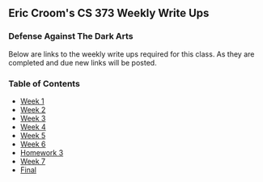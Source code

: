 ## Eric Croom's CS 373 Weekly Write Ups
### Defense Against The Dark Arts

Below are links to the weekly write ups required for this class.  As they are completed and due new links will be posted.


### Table of Contents

- <a href="/week1">Week 1</a>
- <a href="/week2">Week 2</a>
- <a href="/week3">Week 3</a>
- <a href="/week4">Week 4</a>
- <a href="/week5">Week 5</a>
- <a href="/week6">Week 6</a>
- <a href="/hw3">Homework 3</a>
- <a href="/week7">Week 7</a>
- <a href="/final">Final</a>
